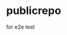 # publicrepo
for e2e test










































































































































































































































































































































































































